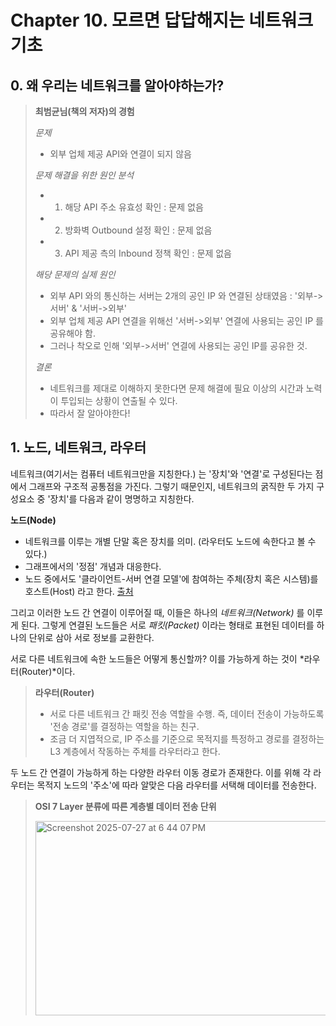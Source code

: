 # Chapter 10. 모르면 답답해지는 네트워크 기초

## 0. 왜 우리는 네트워크를 알아야하는가?
> **최범균님(책의 저자)의 경험**
> 
> *문제*
> - 외부 업체 제공 API와 연결이 되지 않음
>
> *문제 해결을 위한 원인 분석*
> - 1) 해당 API 주소 유효성 확인 : 문제 없음
> - 2) 방화벽 Outbound 설정 확인 : 문제 없음
> - 3) API 제공 측의 Inbound 정책 확인 : 문제 없음
>
> *해당 문제의 실제 원인*
> - 외부 API 와의 통신하는 서버는 2개의 공인 IP 와 연결된 상태였음 : '외부->서버' & '서버->외부'
> - 외부 업체 제공 API 연결을 위해선 '서버->외부' 연결에 사용되는 공인 IP 를 공유해야 함.
> - 그러나 착오로 인해 '외부->서버' 연결에 사용되는 공인 IP를 공유한 것.
>
> *결론*
> - 네트워크를 제대로 이해하지 못한다면 문제 해결에 필요 이상의 시간과 노력이 투입되는 상황이 연출될 수 있다.
> - 따라서 잘 알아야한다!

## 1. 노드, 네트워크, 라우터

네트워크(여기서는 컴퓨터 네트워크만을 지칭한다.) 는 '장치'와 '연결'로 구성된다는 점에서 그래프와 구조적 공통점을 가진다.
그렇기 때문인지, 네트워크의 굵직한 두 가지 구성요소 중 '장치'를 다음과 같이 명명하고 지칭한다. 

**노드(Node)**
- 네트워크를 이루는 개별 단말 혹은 장치를 의미. (라우터도 노드에 속한다고 볼 수 있다.)
- 그래프에서의 '정점' 개념과 대응한다.
- 노드 중에서도 '클라이언트-서버 연결 모델'에 참여하는 주체(장치 혹은 시스템)를 호스트(Host) 라고 한다.
[출처](https://en.wikipedia.org/wiki/Host_(network)#:~:text=Network%20hosts%20that%20participate%20in%20applications%20that%20use%20the%20client%E2%80%93server%20model%20of%20computing%20are%20classified%20as%20server%20or%20client%20systems.%20Network%20hosts%20may%20also%20function%20as%20nodes%20in%20peer%2Dto%2Dpeer%20applications%2C%20in%20which%20all%20nodes%20share%20and%20consume%20resources%20in%20an%20equipotent%20manner.)

그리고 이러한 노드 간 연결이 이루어질 때, 이들은 하나의 *네트워크(Network)* 를 이루게 된다.
그렇게 연결된 노드들은 서로 *패킷(Packet)* 이라는 형태로 표현된 데이터를 하나의 단위로 삼아 서로 정보를 교환한다.

서로 다른 네트워크에 속한 노드들은 어떻게 통신할까?
이를 가능하게 하는 것이 *라우터(Router)*이다.

> **라우터(Router)**
>
> - 서로 다른 네트워크 간 패킷 전송 역할을 수행. 즉, 데이터 전송이 가능하도록 '전송 경로'를 결정하는 역할을 하는 친구.
> - 조금 더 지엽적으로, IP 주소를 기준으로 목적지를 특정하고 경로를 결정하는 L3 계층에서 작동하는 주체를 라우터라고 한다.

두 노드 간 연결이 가능하게 하는 다양한 라우터 이동 경로가 존재한다.
이를 위해 각 라우터는 목적지 노드의 '주소'에 따라 알맞은 다음 라우터를 서택해 데이터를 전송한다.

> **OSI 7 Layer 분류에 따른 계층별 데이터 전송 단위**
> 
> <img width="518" height="311" alt="Screenshot 2025-07-27 at 6 44 07 PM" src="https://github.com/user-attachments/assets/62a84afb-730b-4d2a-a03e-452df12aa9fd" />


